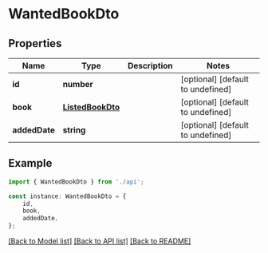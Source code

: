 # WantedBookDto


## Properties

Name | Type | Description | Notes
------------ | ------------- | ------------- | -------------
**id** | **number** |  | [optional] [default to undefined]
**book** | [**ListedBookDto**](ListedBookDto.md) |  | [optional] [default to undefined]
**addedDate** | **string** |  | [optional] [default to undefined]

## Example

```typescript
import { WantedBookDto } from './api';

const instance: WantedBookDto = {
    id,
    book,
    addedDate,
};
```

[[Back to Model list]](../README.md#documentation-for-models) [[Back to API list]](../README.md#documentation-for-api-endpoints) [[Back to README]](../README.md)

